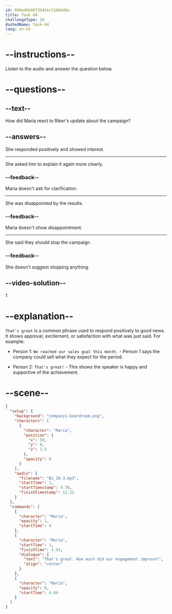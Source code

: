 ```yaml
---
id: 680adbb8673b42ec51b66d6a
title: Task 84
challengeType: 19
dashedName: task-84
lang: en-US
---
```


<!-- (Audio) Maria: That's great. How much did our engagement improve? -->

# --instructions--

Listen to the audio and answer the question below.

# --questions--

## --text--

How did Maria react to Riker's update about the campaign?

## --answers--

She responded positively and showed interest.

---

She asked him to explain it again more clearly.

### --feedback--

Maria doesn't ask for clarification.

---

She was disappointed by the results.

### --feedback--

Maria doesn't show disappointment.

---

She said they should stop the campaign.

### --feedback--

She doesn't suggest stopping anything.

## --video-solution--

1

# --explanation--

`That's great` is a common phrase used to respond positively to good news. It shows approval, excitement, or satisfaction with what was just said. For example:

- Person 1: `We reached our sales goal this month.` - Person 1 says the company could sell what they expect for the period.

- Person 2: `That's great!` - This shows the speaker is happy and supportive of the achievement.

# --scene--

```json
{
  "setup": {
    "background": "company1-boardroom.png",
    "characters": [
      {
        "character": "Maria",
        "position": {
          "x": 50,
          "y": 0,
          "z": 1.5
        },
        "opacity": 0
      }
    ],
    "audio": {
      "filename": "B1_18-3.mp3",
      "startTime": 1,
      "startTimestamp": 9.78,
      "finishTimestamp": 12.32
    }
  },
  "commands": [
    {
      "character": "Maria",
      "opacity": 1,
      "startTime": 0
    },
    {
      "character": "Maria",
      "startTime": 1,
      "finishTime": 3.54,
      "dialogue": {
        "text": "That's great. How much did our engagement improve?",
        "align": "center"
      }
    },
    {
      "character": "Maria",
      "opacity": 0,
      "startTime": 4.04
    }
  ]
}
```
